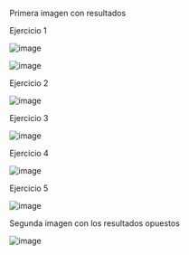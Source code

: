 Primera imagen con resultados

Ejercicio 1

![image](https://github.com/user-attachments/assets/757bb81a-d89d-4ca8-a20b-3f8260ac10c8)

![image](https://github.com/user-attachments/assets/7412dfce-299d-4a4b-a4a2-7eb069a1e924)


Ejercicio 2

![image](https://github.com/user-attachments/assets/3b79fd32-200a-421f-8b0d-7a331c091bc3)

Ejercicio 3

![image](https://github.com/user-attachments/assets/b11a13f0-728d-441d-919c-b6371af11451)

Ejercicio 4

![image](https://github.com/user-attachments/assets/8eaf77f0-1856-45ae-94dc-65e051fc577f)

Ejercicio 5

![image](https://github.com/user-attachments/assets/aef7887b-fcc1-4620-8660-9d32db8aef6c)




Segunda imagen con los resultados opuestos

![image](https://github.com/user-attachments/assets/bdf9df5b-9bc8-4dc4-86f1-eede25f778e7)
